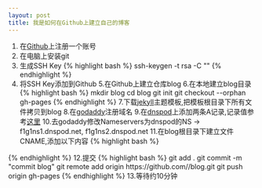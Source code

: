 ```yaml
---
layout: post
title: 我是如何在Github上建立自己的博客
---
```


1. 在<a href="https://github.com">Github</a>上注册一个账号
2. 在电脑上安装git
3. 生成SSH Key {% highlight bash %}
 ssh-keygen -t rsa -C "<youremail>"
{% endhighlight %}
4. 将SSH Key添加到Github
5.在Github上建立仓库blog
6.在本地建立blog目录
 {% highlight bash %}
  mkdir blog
  cd blog
  git init
  git checkout --orphan gh-pages
 {% endhighlight %}
7.下载<a href="http://jekyllthemes.org/">jekyll</a>主题模板,把模板根目录下所有文件拷贝到blog
8.在<a href="http://www.godaddy.com/">godaddy</a>注册域名
9.在<a href="https://www.dnspod.cn/">dnspod</a>上添加两条A记录,记录值参考<a href="https://help.github.com/articles/my-custom-domain-isn-t-working">这里</a>
10.去godaddy修改Nameservers为dnspod的NS -> f1g1ns1.dnspod.net, f1g1ns2.dnspod.net
11.在blog根目录下建立文件CNAME,添加以下内容
{% highlight bash %}
<younr domain>
{% endhighlight %}
12.提交
{% highlight bash %}
 git add .
 git commit -m "commit blog"
 git remote add origin https://github.com/<username>/blog.git
 git push origin gh-pages
{% endhighlight %}
13.等待约10分钟
